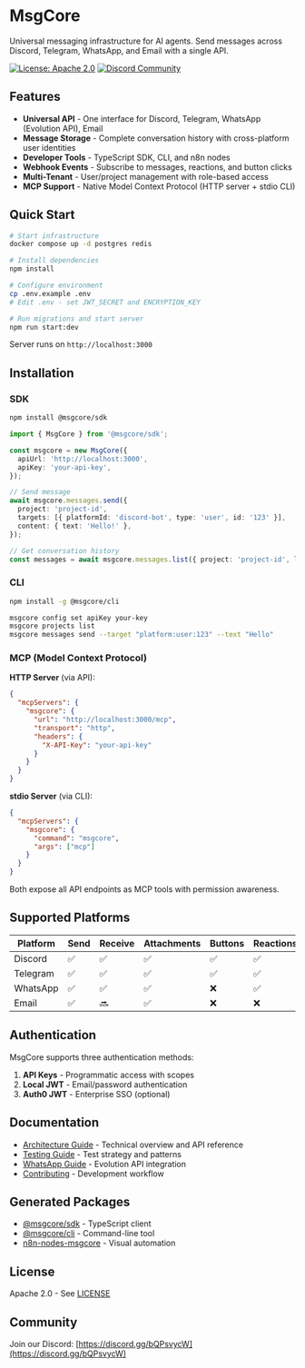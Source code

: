 # MsgCore

Universal messaging infrastructure for AI agents. Send messages across Discord, Telegram, WhatsApp, and Email with a single API.

[![License: Apache 2.0](https://img.shields.io/badge/License-Apache%202.0-blue.svg)](https://opensource.org/licenses/Apache-2.0)
[![Discord Community](https://img.shields.io/badge/Discord-Join-7289da?logo=discord)](https://discord.gg/bQPsvycW)

## Features

- **Universal API** - One interface for Discord, Telegram, WhatsApp (Evolution API), Email
- **Message Storage** - Complete conversation history with cross-platform user identities
- **Developer Tools** - TypeScript SDK, CLI, and n8n nodes
- **Webhook Events** - Subscribe to messages, reactions, and button clicks
- **Multi-Tenant** - User/project management with role-based access
- **MCP Support** - Native Model Context Protocol (HTTP server + stdio CLI)

## Quick Start

```bash
# Start infrastructure
docker compose up -d postgres redis

# Install dependencies
npm install

# Configure environment
cp .env.example .env
# Edit .env - set JWT_SECRET and ENCRYPTION_KEY

# Run migrations and start server
npm run start:dev
```

Server runs on `http://localhost:3000`

## Installation

### SDK

```bash
npm install @msgcore/sdk
```

```typescript
import { MsgCore } from '@msgcore/sdk';

const msgcore = new MsgCore({
  apiUrl: 'http://localhost:3000',
  apiKey: 'your-api-key',
});

// Send message
await msgcore.messages.send({
  project: 'project-id',
  targets: [{ platformId: 'discord-bot', type: 'user', id: '123' }],
  content: { text: 'Hello!' },
});

// Get conversation history
const messages = await msgcore.messages.list({ project: 'project-id', limit: 50 });
```

### CLI

```bash
npm install -g @msgcore/cli

msgcore config set apiKey your-key
msgcore projects list
msgcore messages send --target "platform:user:123" --text "Hello"
```

### MCP (Model Context Protocol)

**HTTP Server** (via API):

```json
{
  "mcpServers": {
    "msgcore": {
      "url": "http://localhost:3000/mcp",
      "transport": "http",
      "headers": {
        "X-API-Key": "your-api-key"
      }
    }
  }
}
```

**stdio Server** (via CLI):

```json
{
  "mcpServers": {
    "msgcore": {
      "command": "msgcore",
      "args": ["mcp"]
    }
  }
}
```

Both expose all API endpoints as MCP tools with permission awareness.

## Supported Platforms

| Platform  | Send | Receive | Attachments | Buttons | Reactions |
| --------- | ---- | ------- | ----------- | ------- | --------- |
| Discord   | ✅   | ✅      | ✅          | ✅      | ✅        |
| Telegram  | ✅   | ✅      | ✅          | ✅      | ✅        |
| WhatsApp  | ✅   | ✅      | ✅          | ❌      | ✅        |
| Email     | ✅   | 🔜      | ✅          | ❌      | ❌        |

## Authentication

MsgCore supports three authentication methods:

1. **API Keys** - Programmatic access with scopes
2. **Local JWT** - Email/password authentication
3. **Auth0 JWT** - Enterprise SSO (optional)

## Documentation

- [Architecture Guide](CLAUDE.md) - Technical overview and API reference
- [Testing Guide](test/CLAUDE.md) - Test strategy and patterns
- [WhatsApp Guide](docs/WHATSAPP_EVO.md) - Evolution API integration
- [Contributing](CONTRIBUTING.md) - Development workflow

## Generated Packages

- [@msgcore/sdk](https://github.com/msgcore/msgcore-sdk) - TypeScript client
- [@msgcore/cli](https://github.com/msgcore/msgcore-cli) - Command-line tool
- [n8n-nodes-msgcore](https://github.com/msgcore/n8n-nodes-msgcore) - Visual automation

## License

Apache 2.0 - See [LICENSE](LICENSE)

## Community

Join our Discord: [https://discord.gg/bQPsvycW](https://discord.gg/bQPsvycW)
